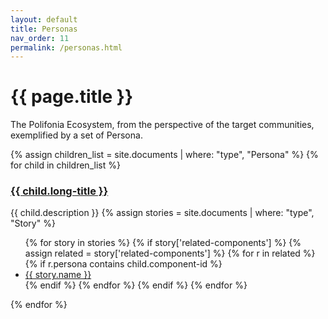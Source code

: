 ```yaml
---
layout: default
title: Personas
nav_order: 11
permalink: /personas.html
---
```


# {{ page.title }}

The Polifonia Ecosystem, from the perspective of the target communities, exemplified by a set of Persona.

{% assign children_list = site.documents | where: "type", "Persona" %}
{% for child in children_list %}
### <a href="{{ child.url | absolute_url }}">{{ child.long-title }}</a>
{{ child.description }}
{% assign stories = site.documents | where: "type", "Story" %}
<ul>
{% for story in stories %}
{% if story['related-components'] %}
{% assign related = story['related-components'] %}
{% for r in related %} 
  {% if r.persona contains child.component-id %}
<li> <a href="{{ story.url | absolute_url }}">{{ story.name }}</a></li>
  {% endif %}
{% endfor %}
{% endif %}
{% endfor %}
</ul>
{% endfor %}
